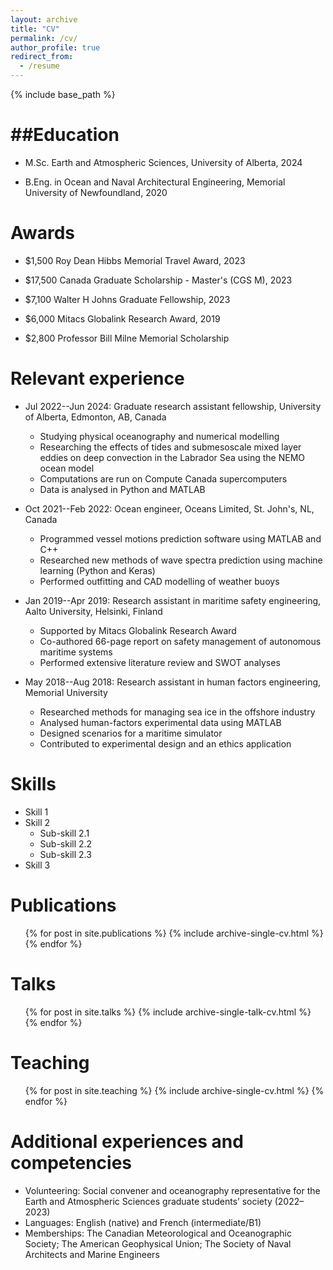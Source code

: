 ```yaml
---
layout: archive
title: "CV"
permalink: /cv/
author_profile: true
redirect_from:
  - /resume
---
```


{% include base_path %}

##Education
======
* M.Sc. Earth and Atmospheric Sciences, University of Alberta, 2024
<!---
  * Concentration in physical oceanography/numerical modelling
  * Supervisor: Dr. Paul Myers
--->
* B.Eng. in Ocean and Naval Architectural Engineering, Memorial University of Newfoundland, 2020
<!---
  * Equivalent requirements for a Minor in Mathematics completed, 2021
  * Capstone projects: design of an oceanography glider; design of an Arctic warship
--->

Awards
======
* $1,500 Roy Dean Hibbs Memorial Travel Award, 2023
<!---
  * Awarded for a strong presentation at the 2023 Institute for Geophysical Research fall symposium in support of presenting at the 2024 NEMO DRAKKAR meeting in Grenoble, France.
--->
* $17,500 Canada Graduate Scholarship - Master's (CGS M), 2023
<!---
  * National competition awarded for academic excellence and a promising M.Sc. research proposal. Administered by the Natural Sciences and Engineering Research Council of Canada (NSERC).
--->
* $7,100 Walter H Johns Graduate Fellowship, 2023
<!---
  * Top-up award from the University of Alberta for CGS M winners.
--->
* $6,000 Mitacs Globalink Research Award, 2019
<!---
  * Awarded in support of a research internship at Aalto University in Helsinki, Finland.
--->
* $2,800 Professor Bill Milne Memorial Scholarship
<!---
  * Awarded for high academic standing and involvement in a professional association.
--->

Relevant experience
======
* Jul 2022--Jun 2024: Graduate research assistant fellowship, University of Alberta, Edmonton, AB, Canada
  * Studying physical oceanography and numerical modelling
  * Researching the effects of tides and submesoscale mixed layer eddies on deep convection in
the Labrador Sea using the NEMO ocean model
  * Computations are run on Compute Canada supercomputers
  * Data is analysed in Python and MATLAB

* Oct 2021--Feb 2022: Ocean engineer, Oceans Limited, St. John's, NL, Canada
  * Programmed vessel motions prediction software using MATLAB and C++
  * Researched new methods of wave spectra prediction using machine learning (Python and Keras)
  * Performed outfitting and CAD modelling of weather buoys

* Jan 2019--Apr 2019: Research assistant in maritime safety engineering, Aalto University, Helsinki, Finland
  * Supported by Mitacs Globalink Research Award
  * Co-authored 66-page report on safety management of autonomous maritime systems
  * Performed extensive literature review and SWOT analyses

* May 2018--Aug 2018: Research assistant in human factors engineering, Memorial University
  * Researched methods for managing sea ice in the offshore industry
  * Analysed human-factors experimental data using MATLAB
  * Designed scenarios for a maritime simulator
  * Contributed to experimental design and an ethics application
  
Skills
======
* Skill 1
* Skill 2
  * Sub-skill 2.1
  * Sub-skill 2.2
  * Sub-skill 2.3
* Skill 3

Publications
======
  <ul>{% for post in site.publications %}
    {% include archive-single-cv.html %}
  {% endfor %}</ul>
  
Talks
======
  <ul>{% for post in site.talks %}
    {% include archive-single-talk-cv.html %}
  {% endfor %}</ul>
  
Teaching
======
  <ul>{% for post in site.teaching %}
    {% include archive-single-cv.html %}
  {% endfor %}</ul>
  
Additional experiences and competencies
======
* <bf>Volunteering</bf>: Social convener and oceanography representative for the Earth and Atmospheric
Sciences graduate students’ society (2022–2023)
* <bf>Languages</bf>: English (native) and French (intermediate/B1)
* <bf>Memberships</bf>: The Canadian Meteorological and Oceanographic Society; The American Geophysical Union; The Society of Naval Architects and Marine Engineers
